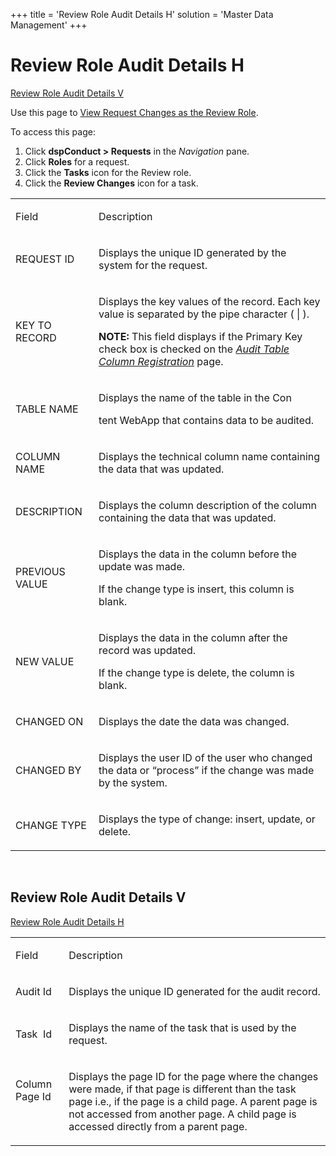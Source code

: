 +++
title = 'Review Role Audit Details H'
solution = 'Master Data Management'
+++

# Review Role Audit Details H

[Review Role Audit Details V](#Review_Role_Audit_Details_V)

<div class="use">

Use this page to [View Request Changes as the Review
Role](../Use_Cases/Review_Request_Changes#View_Request_Changes_as_the_Review_Role).

</div>

To access this page:

1.  Click <span style="font-weight: bold;">dspConduct \> Requests</span>
    in the <span style="font-style: italic;">Navigation</span> pane.
2.  Click <span style="font-weight: bold;">Roles</span> for a request.
3.  Click the <span style="font-weight: bold;">Tasks</span> icon for the
    Review role.
4.  Click the <span style="font-weight: bold;">Review Changes</span>
    icon for a task.

<table>
<tbody>
<tr class="odd">
<td><p>Field</p></td>
<td><p>Description</p></td>
</tr>
<tr class="even">
<td><p>REQUEST ID</p></td>
<td><p>Displays the unique ID generated by the system for the request.</p></td>
</tr>
<tr class="odd">
<td><p>KEY TO RECORD</p></td>
<td><p>Displays the key values of the record. Each key value is separated by the pipe character ( | ).</p>
<p><strong>NOTE:</strong> This field displays if the Primary Key check box is checked on the <em><a href="Audit_Table_Column_Registration">Audit Table Column Registration</a></em> page.</p></td>
</tr>
<tr class="even">
<td><p>TABLE NAME</p></td>
<td><p>Displays the name of the table in the Con</p>
<p>tent WebApp that contains data to be audited.</p></td>
</tr>
<tr class="odd">
<td><p>COLUMN NAME</p></td>
<td><p>Displays the technical column name containing the data that was updated.</p></td>
</tr>
<tr class="even">
<td><p>DESCRIPTION</p></td>
<td><p>Displays the column description of the column containing the data that was updated.</p></td>
</tr>
<tr class="odd">
<td><p>PREVIOUS VALUE</p></td>
<td><p>Displays the data in the column before the update was made.</p>
<p>If the change type is insert, this column is blank.</p></td>
</tr>
<tr class="even">
<td><p>NEW VALUE</p></td>
<td><p>Displays the data in the column after the record was updated.</p>
<p>If the change type is delete, the column is blank.</p></td>
</tr>
<tr class="odd">
<td><p>CHANGED ON</p></td>
<td><p>Displays the date the data was changed.</p></td>
</tr>
<tr class="even">
<td><p>CHANGED BY</p></td>
<td><p>Displays the user ID of the user who changed the data or “process” if the change was made by the system.</p></td>
</tr>
<tr class="odd">
<td><p>CHANGE TYPE</p></td>
<td><p>Displays the type of change: insert, update, or delete.</p></td>
</tr>
</tbody>
</table>

 

## <span id="Review_Role_Audit_Details_V"></span>Review Role Audit Details V

[Review Role Audit Details H](#Review_Role_Audit_Details_H)

<table>
<tbody>
<tr class="odd">
<td><p>Field</p></td>
<td><p>Description</p></td>
</tr>
<tr class="even">
<td><p>Audit Id</p></td>
<td><p>Displays the unique ID generated for the audit record.</p></td>
</tr>
<tr class="odd">
<td><p>Task  Id</p></td>
<td><p>Displays the name of the task that is used by the request.</p></td>
</tr>
<tr class="even">
<td><p>Column Page Id</p>
<p> </p></td>
<td><p>Displays the page ID for the page where the changes were made, if that page is different than the task page i.e., if the page is a child page. A parent page is not accessed from another page. A child page is accessed directly from a parent page.</p></td>
</tr>
</tbody>
</table>
